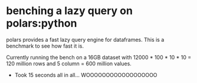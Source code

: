 # benching a lazy query on polars:python

polars provides a fast lazy query engine for dataframes. This is a benchmark to see how fast it is.

Currently running the bench on a 16GB dataset with 12000 * 100 * 10 * 10 = 120 million rows and 5 column = 600 million values.

- Took 15 seconds all in all... WOOOOOOOOOOOOOOOOOO